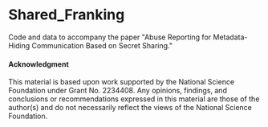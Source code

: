 # Shared_Franking

Code and data to accompany the paper "Abuse Reporting for Metadata-Hiding Communication Based on Secret Sharing."



#### Acknowledgment

This material is based upon work supported by the National Science Foundation under Grant No. 2234408. Any opinions, findings, and conclusions or recommendations expressed in this material are those of the author(s) and do not necessarily reflect the views of the National Science Foundation.
